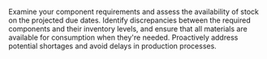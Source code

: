 Examine your component requirements and assess the availability of stock on the projected due dates. Identify discrepancies between the required components and their inventory levels, and ensure that all materials are available for consumption when they're needed. Proactively address potential shortages and avoid delays in production processes.